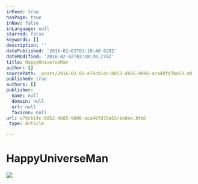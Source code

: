 ```yaml
---
inFeed: true
hasPage: true
inNav: false
inLanguage: null
starred: false
keywords: []
description: ''
datePublished: '2016-02-02T03:18:40.828Z'
dateModified: '2016-02-02T03:18:30.270Z'
title: HappyUniverseMan
author: []
sourcePath: _posts/2016-02-02-e79cb14c-b852-4b85-9006-aca48fd7ba53.md
published: true
authors: []
publisher:
  name: null
  domain: null
  url: null
  favicon: null
url: e79cb14c-b852-4b85-9006-aca48fd7ba53/index.html
_type: Article

---
```

# HappyUniverseMan
![](https://the-grid-user-content.s3-us-west-2.amazonaws.com/3b4db783-61e5-4c0e-9692-7124fbc0e403.jpg)

#